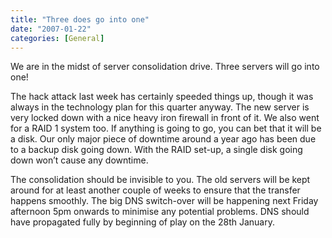 ```yaml
---
title: "Three does go into one"
date: "2007-01-22"
categories: [General]
---
```


We are in the midst of server consolidation drive. Three servers will go into one!

The hack attack last week has certainly speeded things up, though it was always in the technology plan for this quarter anyway. The new server is very locked down with a nice heavy iron firewall in front of it. We also went for a RAID 1 system too. If anything is going to go, you can bet that it will be a disk. Our only major piece of downtime around a year ago has been due to a backup disk going down. With the RAID set-up, a single disk going down won’t cause any downtime.

The consolidation should be invisible to you. The old servers will be kept around for at least another couple of weeks to ensure that the transfer happens smoothly. The big DNS switch-over will be happening next Friday afternoon 5pm onwards to minimise any potential problems. DNS should have propagated fully by beginning of play on the 28th January.
